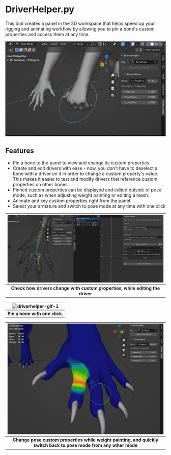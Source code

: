 # DriverHelper.py

This tool creates a panel in the 3D workspace that helps speed up your rigging and animating workflow by allowing you to pin a bone's custom properties and access them at any time.

![driver-helper-1](Images/driver-helper-1.PNG)

## Features

- Pin a bone to the panel to view and change its custom properties.
- Create and edit drivers with ease - now, you don't have to deselect a bone with a driver on it in order to change a custom property's value. This makes it easier to test and modify drivers that reference custom properties on other bones.
- Pinned custom properties can be displayed and edited outside of pose mode, such as when adjusting weight painting or editing a mesh.
- Animate and key custom properties right from the panel
- Select your armature and switch to pose mode at any time with one click

| ![driverhelper-gif-1](Images/driverhelper_editDriver.gif) |
|:--:|
| <b>Check how drivers change with custom properties, while editing the driver</b>|

| ![driverhelper-gif-1](Images/driverhelper_changeAndModify.gif) |
|:--:|
| <b>Pin a bone with one click.</b>|

| ![driverhelper-gif-1](Images/driverhelper_weightPaint.gif) |
|:--:|
| <b>Change pose custom properties while weight painting, and quickly switch back to pose mode from any other mode</b>|
